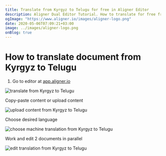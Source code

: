 ```yaml
---
title: Translate from Kyrgyz to Telugu for free in Aligner Editor
description: Aligner Dual Editor Tutorial. How to translate for free from Kyrgyz to Telugu. Aligner is multilingual document management platform. 
ogImage: "https://www.aligner.io/images/aligner-logo.png"
date: 2020-05-06T07:09:21+03:00
image: ../images/aligner-logo.png
onBlog: true
---
```


# How to translate document from Kyrgyz to Telugu

1. Go to editor at [app.aligner.io](https://app.aligner.io "Aligner App web page")

![translate from Kyrgyz to Telugu](../aligner-blank-editor.png "translate from Kyrgyz to Telugu")

Copy-paste content or upload content

![upload content from Kyrgyz to Telugu](../aligner-uploaded-document.png "upload content from Kyrgyz to Telugu")

Choose desired language

![choose machine translation from Kyrgyz to Telugu](../aligner-language-dropdown.png "choose machine translation from Kyrgyz to Telugu")

Work and edit 2 documents in parallel

![edit translation from Kyrgyz to Telugu](../aligner-double-sitded-editor.png "edit translation from Kyrgyz to Telugu")

